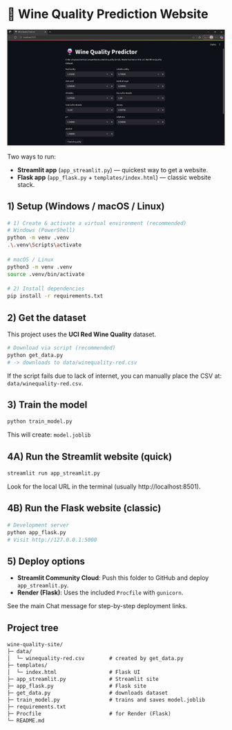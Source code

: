 
# 🍷 Wine Quality Prediction Website

![image alt](https://github.com/gaddamgangadhar772-ops/wine_quality/blob/689b10b00c4f5ee26377b6c001859eef23cafed4/wine_quality%20output.png)

Two ways to run:
- **Streamlit app** (`app_streamlit.py`) — quickest way to get a website.
- **Flask app** (`app_flask.py` + `templates/index.html`) — classic website stack.

## 1) Setup (Windows / macOS / Linux)

```bash
# 1) Create & activate a virtual environment (recommended)
# Windows (PowerShell)
python -m venv .venv
.\.venv\Scripts\activate

# macOS / Linux
python3 -m venv .venv
source .venv/bin/activate

# 2) Install dependencies
pip install -r requirements.txt
```

## 2) Get the dataset
This project uses the **UCI Red Wine Quality** dataset.

```bash
# Download via script (recommended)
python get_data.py
# -> downloads to data/winequality-red.csv
```

If the script fails due to lack of internet, you can manually place the CSV at: `data/winequality-red.csv`.

## 3) Train the model

```bash
python train_model.py
```
This will create: `model.joblib`

## 4A) Run the Streamlit website (quick)
```bash
streamlit run app_streamlit.py
```
Look for the local URL in the terminal (usually http://localhost:8501).

## 4B) Run the Flask website (classic)
```bash
# Development server
python app_flask.py
# Visit http://127.0.0.1:5000
```

## 5) Deploy options
- **Streamlit Community Cloud**: Push this folder to GitHub and deploy `app_streamlit.py`.
- **Render (Flask)**: Uses the included `Procfile` with `gunicorn`.

See the main Chat message for step-by-step deployment links.

## Project tree
```
wine-quality-site/
├─ data/
│  └─ winequality-red.csv        # created by get_data.py
├─ templates/
│  └─ index.html                 # Flask UI
├─ app_streamlit.py              # Streamlit site
├─ app_flask.py                  # Flask site
├─ get_data.py                   # downloads dataset
├─ train_model.py                # trains and saves model.joblib
├─ requirements.txt
├─ Procfile                      # for Render (Flask)
└─ README.md
```
